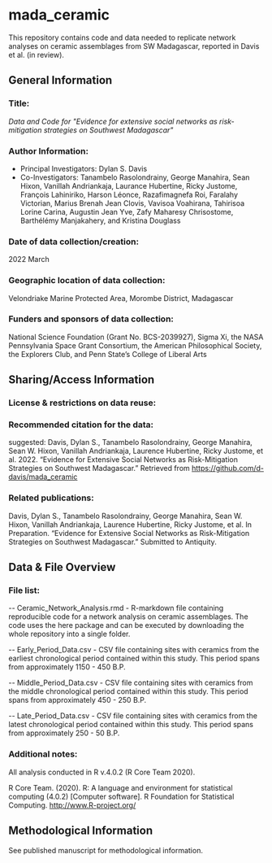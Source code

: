 # mada_ceramic
This repository contains code and data needed to replicate network analyses on ceramic assemblages from SW Madagascar, reported in Davis et al. (in review).

General Information
------------------

### Title:

*Data and Code for "Evidence for extensive social networks as risk-mitigation strategies on Southwest Madagascar"*

### Author Information:

- Principal Investigators: Dylan S. Davis
- Co-Investigators:  Tanambelo Rasolondrainy, George Manahira, Sean Hixon, Vanillah Andriankaja, Laurance Hubertine, Ricky Justome, François Lahiniriko, Harson Léonce, Razafimagnefa Roi, Faralahy Victorian, Marius Brenah Jean Clovis, Vavisoa Voahirana, Tahirisoa Lorine Carina, Augustin Jean Yve, Zafy Maharesy Chrisostome, Barthélémy Manjakahery, and Kristina Douglass

### Date of data collection/creation:

2022 March

### Geographic location of data collection:

Velondriake Marine Protected Area, Morombe District, Madagascar

### Funders and sponsors of data collection:

National Science Foundation (Grant No. BCS-2039927), Sigma Xi, the NASA Pennsylvania Space Grant Consortium, the American Philosophical Society, the Explorers Club, and Penn State’s College of Liberal Arts

Sharing/Access Information
--------------------------

### License & restrictions on data reuse:
<!-- Creative Commons Attribution 4.0 International (CC BY 4.0)  -->

### Recommended citation for the data:
suggested: Davis, Dylan S., Tanambelo Rasolondrainy, George Manahira, Sean W. Hixon, Vanillah Andriankaja, Laurence Hubertine, Ricky Justome, et al. 2022. “Evidence for Extensive Social Networks as Risk-Mitigation Strategies on Southwest Madagascar.” Retrieved from https://github.com/d-davis/mada_ceramic


### Related publications:
Davis, Dylan S., Tanambelo Rasolondrainy, George Manahira, Sean W. Hixon, Vanillah Andriankaja, Laurence Hubertine, Ricky Justome, et al. In Preparation. “Evidence for Extensive Social Networks as Risk-Mitigation Strategies on Southwest Madagascar.” Submitted to Antiquity.


Data & File Overview
--------------------

### File list:
-- Ceramic_Network_Analysis.rmd - R-markdown file containing reproducible code for a network analysis on ceramic assemblages. The code uses the here package and can be executed by downloading the whole repository into a single folder.

-- Early_Period_Data.csv - CSV file containing sites with ceramics from the earliest chronological period contained within this study. This period spans from approximately 1150 - 450 B.P.

-- Middle_Period_Data.csv - CSV file containing sites with ceramics from the middle chronological period contained within this study. This period spans from approximately 450 - 250 B.P.

-- Late_Period_Data.csv - CSV file containing sites with ceramics from the latest chronological period contained within this study. This period spans from approximately 250 - 50 B.P.

### Additional notes:

All analysis conducted in R v.4.0.2 (R Core Team 2020).

R Core Team. (2020). R: A language and environment for statistical computing (4.0.2) [Computer software]. R Foundation for Statistical Computing. http://www.R-project.org/



Methodological Information
--------------------------

See published manuscript for methodological information.
